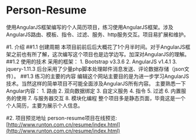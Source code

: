 # Person-Resume
使用AngularJS框架编写的个人简历项目，练习使用AngularJS框架。涉及AngularJS路由、模板、指令、过滤、服务、http服务交互。项目易扩展和维护。 

#1. 介绍
##1.1 创建周期
    本项目前前后后大概花了1个月半时间。对于AngularJS框架之前也有所了解，这次编写这个项目也是边学边写。加深对AngularJS的理解。
##1.2 使用的技术
    采用的框架：
       1. Bootstrap v3.3.6
       2. AngularJS v1.4.1
       3. jquery-1.11.3
    后台采用了少量php脚本处理邮件消息发送、评论数据存储（json文件）。
##1.3 练习的主要的内容
    编辑这个网站主要目的是为进一步学习AngularJS技术。当然这样的简单项目不可能全面涉及AngularJS所有内容。
    主要熟悉一下Angular内容：
	   1. 路由
	   2. 双向数据绑定
	   3. 自定义服务
	   4. 指令
	   5. 过滤
	   6. 内置服务的使用
	   7. 与服务器交互
	   8. 模块化编程
	整个项目多是静态页面，毕竟这是一个个人简历，主要为展示个人信息。 

#2. 项目预览地址
	person-resume项目在线预览:[http://www.runton.com.cn/resume/index.html](http://www.runton.com.cn/resume/index.html)
